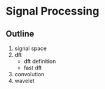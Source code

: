 # Signal Processing

## Outline

1. signal space
2. dft
    - dft definition
    - fast dft
3. convolution
4. wavelet
